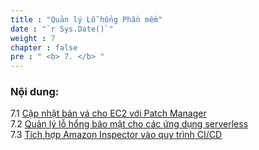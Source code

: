 ```yaml
---
title : "Quản lý Lỗ hổng Phần mềm"
date : "`r Sys.Date()`"
weight : 7
chapter : false
pre : " <b> 7. </b> "
---
```


### Nội dung:

7.1 [Cập nhật bản vá cho EC2 với Patch Manager](./7.1/)\
7.2 [Quản lý lỗ hổng bảo mật cho các ứng dụng serverless](./7.2/)\
7.3 [Tích hợp Amazon Inspector vào quy trình CI/CD](./7.3)